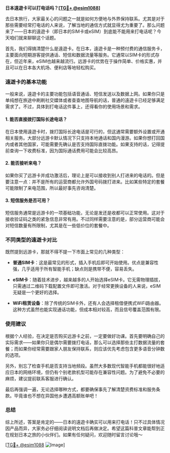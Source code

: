 **日本遠遊卡可以打电话吗？[[TG💪+ @esim1088](https://t.me/s/esim1088)]**

去日本旅行，大家最关心的问题之一就是如何方便地与外界保持联系。尤其是对于那些需要经常打电话的人来说，了解当地的通信方式就显得尤为重要了。那么问题来了——日本的遠遊卡（即日本的SIM卡或eSIM）到底能不能用来打电话呢？今天咱们就来聊聊这个话题。

首先，我们得搞清楚什么是遠遊卡。在日本，遠遊卡是一种预付费的通信服务卡，主要面向短期游客提供通话、短信和数据流量等服务。它通常以SIM卡的形式存在，但近年来，eSIM也越来越流行。远游卡的优势在于操作简单、价格实惠，并且可以在日本各大机场、便利店等地轻松购买。

### 遠遊卡的基本功能

一般来说，遠遊卡的主要功能包括语音通话、短信发送以及数据上网。如果你只是单纯想在旅途中刷刷社交媒体或者查查地图导航的话，普通的遠遊卡已经足够满足需求了。不过，具体到打电话这件事上，还得看你的使用场景和需求。

#### 1. **能否直接拨打国际长途电话？**
   在日本使用遠遊卡时，拨打国际长途电话是可行的，但这通常需要额外设置或开通相关服务。大部分远游卡默认情况下只支持本地通话和国内漫游。如果你想打回国内或者其他国家，可能需要先确认是否支持国际直拨功能。如果支持的话，记得提前查询一下收费标准，因为国际通话费用可能会比较高昂。

#### 2. **能否接听来电？**
   如果你买了远游卡并成功激活后，理论上是可以接收到别人打进来的电话的。但是要注意一点：并不是所有的运营商都允许外国号码拨打进来。比如某些特定的套餐可能限制了来电范围，所以最好事先咨询清楚。

#### 3. **短信服务是否可用？**
   短信服务通常是远游卡的一项基础功能，无论是发还是收都可以正常使用。这对于接收验证码之类的紧急信息非常有用。不过同样需要注意的是，部分运营商可能会对短信数量有所限制，尤其是在一些低价位的套餐中。

### 不同类型的遠遊卡对比

既然提到远游卡，那就不得不提一下市面上常见的几种类型：

- **普通SIM卡**：这是最常见的形式，插入手机后即可开始使用。优点是兼容性强，几乎适用于所有智能手机；缺点则是携带不便，容易丢失。
  
- **eSIM卡**：随着技术进步，越来越多的人开始选择eSIM卡。它无需物理插拔，只需通过二维码下载配置文件即可激活。对于经常更换设备的人来说，eSIM无疑是一个更好的选择。

- **WiFi租赁设备**：除了传统的SIM卡外，还有人会选择租借便携式WiFi路由器。这种方式虽然也能实现通话功能，但成本相对较高，而且信号覆盖范围有限。

### 使用建议

根据个人经验，在决定是否购买远游卡之前，一定要做好功课。首先要明确自己的实际需求——如果你只是偶尔需要拨打电话，那么可以选择那些主打数据流量的套餐；而如果你经常需要跟家人朋友保持联系，则应该优先考虑包含更多语音分钟数的选项。

另外，别忘了检查手机是否支持当地频段。虽然大多数现代智能手机都能很好地适应日本的网络环境，但仍有个别老款机型可能存在兼容性问题。为了避免不必要的麻烦，建议提前联系客服进行确认。

最后再强调一遍，无论选择哪种方式，都要确保事先了解清楚资费标准和服务条款。毕竟谁也不想在异国他乡遭遇高额账单吧！

### 总结

综上所述，答案是肯定的——日本的遠遊卡确实可以用来打电话！只不过具体情况因产品而异，大家务必仔细阅读说明文档后再做决定。希望这篇科普文章能帮到正在规划日本之旅的小伙伴们。如果有任何疑问，欢迎随时留言讨论哦～

[[TG💪+ @esim1088](https://t.me/s/esim1088) ![Image](https://i.postimg.cc/4NQfJmqS/Snipaste-2025-05-13-00-14-12.png)]